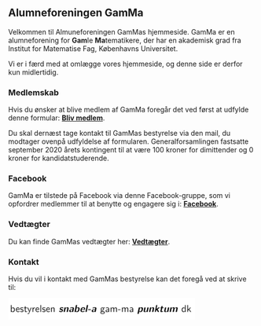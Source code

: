 ## Alumneforeningen GamMa

Velkommen til Almuneforeningen GamMas hjemmeside. GamMa er en alumneforening for **Gam**le **Ma**tematikere, der har en akademisk grad fra Institut for Matematise Fag, Københavns Universitet.

Vi er i færd med at omlægge vores hjemmeside, og denne side er derfor kun midlertidig.

### Medlemskab

Hvis du ønsker at blive medlem af GamMa foregår det ved først at udfylde denne formular: **[Bliv medlem](https://docs.google.com/forms/d/e/1FAIpQLSfYyFzM_6uXeDLiScSeR8CdiAP_QSb6BnYEojyvkU-Cj-LGGA/viewform?usp=sf_link)**.

Du skal dernæst tage kontakt til GamMas bestyrelse via den mail, du modtager ovenpå udfyldelse af formularen. Generalforsamlingen fastsatte september 2020 årets kontingent til at være 100 kroner for dimittender og 0 kroner for kandidatstuderende.

### Facebook
GamMa er tilstede på Facebook via denne Facebook-gruppe, som vi opfordrer medlemmer til at benytte og engagere sig i: **[Facebook](https://www.facebook.com/groups/gammamath/)**.

### Vedtægter
Du kan finde GamMas vedtægter her: **[Vedtægter](vedtaegter-gamma.pdf)**.

### Kontakt
Hvis du vil i kontakt med GamMas bestyrelse kan det foregå ved at skrive til:

![Image](mail-min.png)
